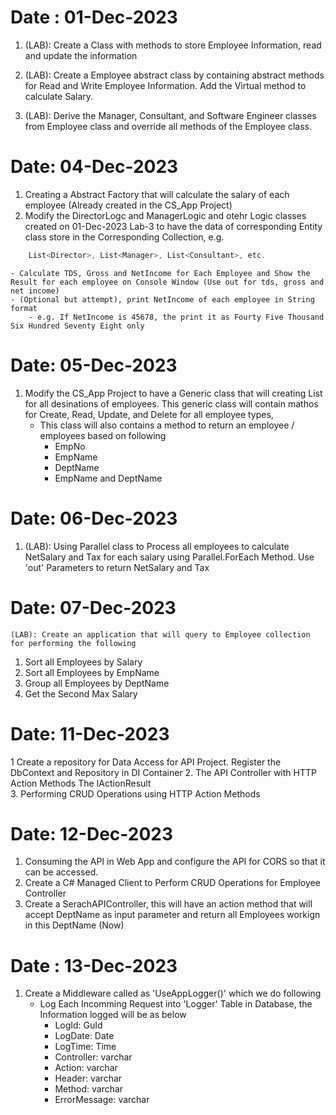 # Date : 01-Dec-2023

1. (LAB): Create a Class with methods to store Employee Information, read and update the information

2.	(LAB): Create a Employee abstract class by containing abstract methods for Read and Write Employee Information. Add the Virtual method to calculate Salary.
3.	(LAB): Derive the Manager, Consultant, and Software Engineer classes from Employee class and override all methods of the Employee class.


# Date: 04-Dec-2023

1. Creating a Abstract Factory that will calculate the salary of each employee (Already created in the CS_App Project)
2. Modify the DirectorLogc and ManagerLogic and otehr Logic classes created on 01-Dec-2023 Lab-3 to have the data of corresponding Entity class store in the Corresponding Collection, e.g.
````csharp
	List<Director>, List<Manager>, List<Consultant>, etc.
````

	- Calculate TDS, Gross and NetIncome for Each Employee and Show the Result for each employee on Console Window (Use out for tds, gross and net income)
	- (Optional but attempt), print NetIncome of each employee in String format
		- e.g. If NetIncome is 45678, the print it as Fourty Five Thousand Six Hundred Seventy Eight only

# Date: 05-Dec-2023

1. Modify the CS_App Project to have a Generic class that will creating List for all desinations of employees. This generic class will contain mathos for Create, Read, Update, and Delete for all employee types,
	- This class will also contains a method   to return an employee / employees based on	following
		- EmpNo
		- EmpName
		- DeptName
		- EmpName and DeptName

# Date: 06-Dec-2023

1.	(LAB): Using Parallel class to Process all employees to calculate NetSalary and Tax for each salary using Parallel.ForEach Method. Use 'out' Parameters to return NetSalary and Tax  

# Date: 07-Dec-2023

 	(LAB): Create an application that will query to Employee collection for performing the following
1.	Sort all Employees by Salary
2.	Sort all Employees by EmpName
3.	Group all Employees by DeptName
4.	Get the Second Max Salary


# Date: 11-Dec-2023

1 Create a repository for Data Access for API Project. Register the DbContext and Repository in DI Container
2.	The API Controller  with HTTP Action Methods
	The IActionResult	 
3. Performing CRUD Operations using HTTP Action Methods

# Date: 12-Dec-2023

1. Consuming the API in Web App and configure the API for CORS so that it can be accessed.
2. Create a C# Managed Client to Perform CRUD Operations for Employee Controller 
3. Create a SerachAPIController, this will have an action method that will accept DeptName as input parameter and return all Employees workign in this DeptName  (Now)  


# Date : 13-Dec-2023

1. Create a Middleware called as 'UseAppLogger()' which we do  following
	- Log Each Incomming Request into 'Logger' Table in Database, the Information logged will be as below
		- LogId: GuId
		- LogDate: Date
		- LogTime: Time
		- Controller: varchar
		- Action: varchar
		- Header: varchar
		- Method: varchar
		- ErrorMessage: varchar

